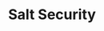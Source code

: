 ---
title: 'Salt Security'
name: 'Salt Security'

content_type: plugin

publisher: salt
description: "Integrate Kong API Gateway with Salt Security Discovery & Prevention for API-based apps"


products:
    - gateway

works_on:
    - on-prem
    - konnect


# on_prem:
#   - hybrid
#   - db-less
#   - traditional
# konnect_deployments:
#   - hybrid
#   - cloud-gateways
#   - serverless

third_party: true

support_url: https://salt.security/contact-us

icon: salt-agent.png

search_aliases:
  - salt-agent
---
